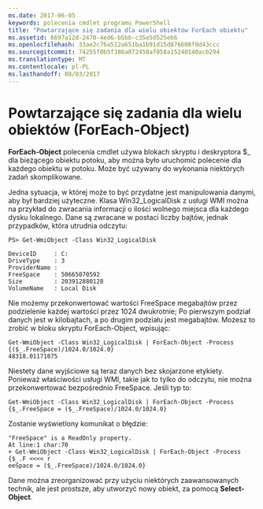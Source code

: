 ```yaml
---
ms.date: 2017-06-05
keywords: polecenia cmdlet programu PowerShell
title: "Powtarzające się zadania dla wielu obiektów ForEach obiektu"
ms.assetid: 6697a12d-2470-4ed6-b5bb-c35e5d525eb6
ms.openlocfilehash: 33ae2c76a512a651ba1b91d15d876608f0d43ccc
ms.sourcegitcommit: 74255f0b5f386a072458af058a15240140acb294
ms.translationtype: MT
ms.contentlocale: pl-PL
ms.lasthandoff: 08/03/2017
---
```

# <a name="repeating-a-task-for-multiple-objects-foreach-object"></a>Powtarzające się zadania dla wielu obiektów (ForEach-Object)
**ForEach-Object** polecenia cmdlet używa blokach skryptu i deskryptora $_ dla bieżącego obiektu potoku, aby można było uruchomić polecenie dla każdego obiektu w potoku. Może być używany do wykonania niektórych zadań skomplikowane.

Jedna sytuacja, w której może to być przydatne jest manipulowania danymi, aby był bardziej użyteczne. Klasa Win32_LogicalDisk z usługi WMI można na przykład do zwracania informacji o ilości wolnego miejsca dla każdego dysku lokalnego. Dane są zwracane w postaci liczby bajtów, jednak przypadków, która utrudnia odczytu:

```
PS> Get-WmiObject -Class Win32_LogicalDisk

DeviceID     : C:
DriveType    : 3
ProviderName :
FreeSpace    : 50665070592
Size         : 203912880128
VolumeName   : Local Disk
```

Nie możemy przekonwertować wartości FreeSpace megabajtów przez podzielenie każdej wartości przez 1024 dwukrotnie; Po pierwszym podział danych jest w kilobajtach, a po drugim podziału jest megabajtów. Możesz to zrobić w bloku skryptu ForEach-Object, wpisując:

```
Get-WmiObject -Class Win32_LogicalDisk | ForEach-Object -Process {($_.FreeSpace)/1024.0/1024.0}
48318.01171875
```

Niestety dane wyjściowe są teraz danych bez skojarzone etykiety. Ponieważ właściwości usługi WMI, takie jak to tylko do odczytu, nie można przekonwertować bezpośrednio FreeSpace. Jeśli typ to:

```
Get-WmiObject -Class Win32_LogicalDisk | ForEach-Object -Process {$_.FreeSpace = ($_.FreeSpace)/1024.0/1024.0}
```

Zostanie wyświetlony komunikat o błędzie:

```
"FreeSpace" is a ReadOnly property.
At line:1 char:70
+ Get-WmiObject -Class Win32_LogicalDisk | ForEach-Object -Process {$_.F <<<< r
eeSpace = ($_.FreeSpace)/1024.0/1024.0}
```

Dane można zreorganizować przy użyciu niektórych zaawansowanych technik, ale jest prostsze, aby utworzyć nowy obiekt, za pomocą **Select-Object**.

